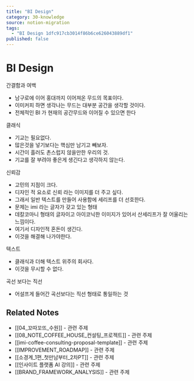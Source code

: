 ```yaml
---
title: "BI Design"
category: 30-knowledge
source: notion-migration
tags:
  - "BI Design 1dfc917cb3014f86b6ce626043889df1"
published: false
---
```


# BI Design

간결함과 여백

* 남구로에 이어 홍대까지 이어져온 무드의 목표이다.
* 이미커피 하면 생각나는 무드는 대부분 공간을 생각할 것이다.
* 전체적인 BI 가 현재의 공간무드와 이어질 수 있으면 한다

클래식

* 기교는 필요없다.
* 많은것을 넣기보다는 핵심만 남기고 빼보자.
* 시간이 흘러도 촌스럽지 않을만한 우리의 것.
* 기교를 잘 부려야 좋은게 생긴다고 생각하지 않는다.

신뢰감

* 고민의 지점이 크다.
* 디자인 적 요소로 신뢰 라는 이미지를 더 주고 싶다.
* 그래서 일반 텍스트를 만들어 사용함에 세리프를 더 선호한다.
* 문제는 imi 라는 글자가 갖고 있는 형태
* 데칼코마니 형태의 글자이고 아이코닉한 이미지가 있어서 산세리프가 잘 어울리는 느낌이다.
* 여기서 디자인적 혼돈이 생긴다.
* 이것을 해결해 나가야한다.

텍스트

* 클래식과 더해 텍스트 위주의 회사다.
* 이것을 무시할 수 없다.

곡선 보다는 직선

* 어설프게 들어간 곡선보다는 직선 형태로 통일하는 것

## Related Notes
- [[04_꼬따꼬뜨_수원]] - 관련 주제
- [[08_NOTE_COFFEE_HOUSE_컨설팅_프로젝트]] - 관련 주제
- [[imi-coffee-consulting-proposal-template]] - 관련 주제
- [[IMPROVEMENT_ROADMAP]] - 관련 주제
- [[소경계_1편_첫만남부터_2차PT]] - 관련 주제
- [[인사이트 플랫폼 AI 강의]] - 관련 주제
- [[BRAND_FRAMEWORK_ANALYSIS]] - 관련 주제
